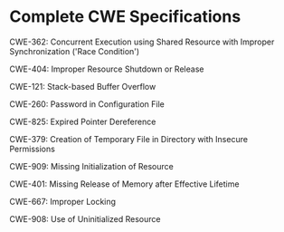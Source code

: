 

# Complete CWE Specifications

CWE-362: Concurrent Execution using Shared Resource with Improper Synchronization ('Race Condition')

CWE-404: Improper Resource Shutdown or Release

CWE-121: Stack-based Buffer Overflow

CWE-260: Password in Configuration File

CWE-825: Expired Pointer Dereference

CWE-379: Creation of Temporary File in Directory with Insecure Permissions

CWE-909: Missing Initialization of Resource

CWE-401: Missing Release of Memory after Effective Lifetime

CWE-667: Improper Locking

CWE-908: Use of Uninitialized Resource